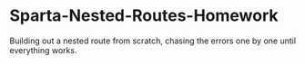 # Sparta-Nested-Routes-Homework

Building out a nested route from scratch, chasing the errors one by one until everything works.
